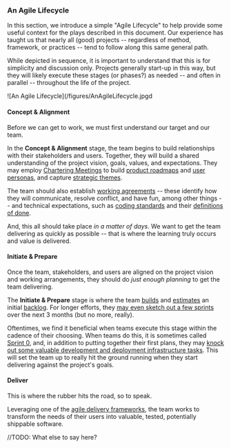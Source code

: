 ### An Agile Lifecycle

In this section, we introduce a simple "Agile Lifecycle" to help provide some useful context for the plays described in this document.
Our experience has taught us that nearly all (good) projects
-- regardless of method, framework, or practices -- 
tend to follow along this same general path.

While depicted in sequence, 
it is important to understand that this is for simplicity and discussion only.
Projects generally start-up in this way, 
but they will likely execute these stages (or phases?) as needed
-- and often in parallel -- throughout the life of the project.

![An Agile Lifecycle](/figures/AnAgileLifecycle.jpgd
#### Concept & Alignment

Before we can get to work, we must first understand our target and our team.

In the **Concept & Alignment** stage, 
the team begins to build relationships with their stakeholders and users.
Together, they will build a shared understanding of 
the project vision, goals, values, and expectations.
They may employ [Chartering Meetings](TODO) to build [product roadmaps](TODO) and [user personas](TODO), and capture [strategic themes](TODO).

The team should also establish [working agreements](TODO) 
-- these identify how they will communicate, resolve conflict, and have fun, among other things --
and technical expectations, such as [coding standards](TODO) and their [definitions of done](TODO).

And, this all should take place _in a matter of days_.
We want to get the team delivering as quickly as possible -- that is where the learning truly occurs and value is delivered.

#### Initiate & Prepare

Once the team, stakeholders, and users are aligned on the project vision and working arrangements, they should do _just enough planning_ to get the team delivering.

The **Initiate & Prepare** stage is where the team [builds](TODO?) and [estimates](TODO) an initial [backlog](TODO).
For longer efforts, they [may even sketch out a few sprints](TODO-releaseplanningplay?) over the next 3 months (but no more, really).

Oftentimes, we find it beneficial when teams execute this stage within the cadence of their choosing.
When teams do this, it is sometimes called [Sprint 0](TODO),
and, in addition to putting together their first plans,
they may [knock out some valuable development and deployment infrastructure tasks](TODO).
This will set the team up to really hit the ground running when they start delivering against the project's goals.

#### Deliver

This is where the rubber hits the road, so to speak.

Leveraging one of the [agile delivery frameworks](/plays/Delivery.md),
the team works to transform the needs of their users into valuable, tested, potentially shippable software.

//TODO: What else to say here?
